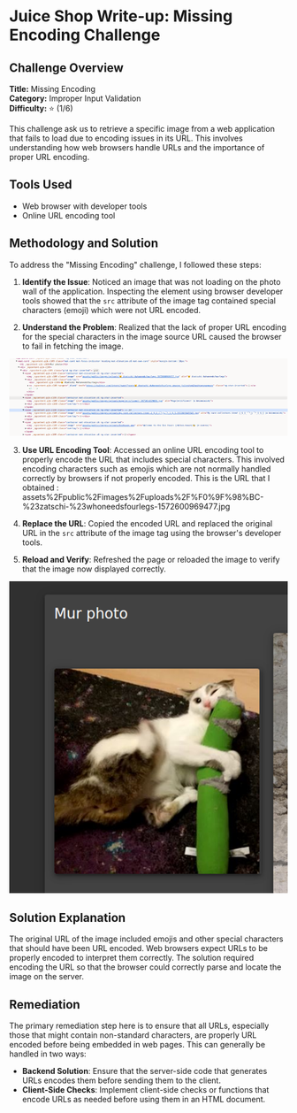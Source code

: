 # Juice Shop Write-up: Missing Encoding Challenge

## Challenge Overview

**Title:** Missing Encoding\
**Category:** Improper Input Validation\
**Difficulty:** ⭐ (1/6)

This challenge ask us to retrieve a specific image from a web application that fails to load due to encoding issues in its URL. This involves understanding how web browsers handle URLs and the importance of proper URL encoding.

## Tools Used

- Web browser with developer tools
- Online URL encoding tool

## Methodology and Solution

To address the "Missing Encoding" challenge, I followed these steps:

1. **Identify the Issue**: Noticed an image that was not loading on the photo wall of the application. Inspecting the element using browser developer tools showed that the `src` attribute of the image tag contained special characters (emoji) which were not URL encoded.

2. **Understand the Problem**: Realized that the lack of proper URL encoding for the special characters in the image source URL caused the browser to fail in fetching the image.

<img src="../assets/difficulty1/missing_encoding_1.png" alt="code image" width="700px">

3. **Use URL Encoding Tool**: Accessed an online URL encoding tool to properly encode the URL that includes special characters. This involved encoding characters such as emojis which are not normally handled correctly by browsers if not properly encoded. This is the URL that I obtained : assets%2Fpublic%2Fimages%2Fuploads%2F%F0%9F%98%BC-%23zatschi-%23whoneedsfourlegs-1572600969477.jpg

4. **Replace the URL**: Copied the encoded URL and replaced the original URL in the `src` attribute of the image tag using the browser's developer tools.

5. **Reload and Verify**: Refreshed the page or reloaded the image to verify that the image now displayed correctly.

<img src="../assets/difficulty1/missing_encoding_2.png" alt="image loaded" width="700px">

## Solution Explanation

The original URL of the image included emojis and other special characters that should have been URL encoded. Web browsers expect URLs to be properly encoded to interpret them correctly. The solution required encoding the URL so that the browser could correctly parse and locate the image on the server.

## Remediation

The primary remediation step here is to ensure that all URLs, especially those that might contain non-standard characters, are properly URL encoded before being embedded in web pages. This can generally be handled in two ways:

- **Backend Solution**: Ensure that the server-side code that generates URLs encodes them before sending them to the client.
- **Client-Side Checks**: Implement client-side checks or functions that encode URLs as needed before using them in an HTML document.

